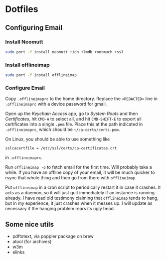 # Dotfiles

## Configuring Email

### Install Neomutt

```bash
sudo port -f install neomutt +idn +lmdb +notmuch +ssl
```

### Install offlineimap

```bash
sudo port -f install offlineimap
```

### Configure Email

Copy `.offlineimaprc` to the home directory. Replace the `<REDACTED>` line in
`.offlineimaprc` with a device password for gmail.

Open up the *Keychain Access* app, go to *System Roots* and then
*Certificates*, hit `CMD-A` to select all, and hit `CMD-SHIFT-E` to export all
certificates into a single `.pem` file. Place this at the path indicated in
`.offlineimaprc`, which should be `~/ca-certs/certs.pem`.

On Linux, you should be able to use something like

```
sslcacertfile = /etc/ssl/certs/ca-certificates.crt
```

in `.offlineimaprc`.

Run `offlineimap -o` to fetch email for the first time. Will probably take a
while. If you have an offline copy of your email, it will be much quicker to
rsync that whole thing and then go from there with `offlineimap`.

Put `offlineimap` in a cron script to periodically restart it in case it
crashes. It acts as a daemon, so it will just quit immediately if an instance
is running already. I have read old testimony claiming that `offlineimap`
tends to hang, but in my experience, it just crashes when it messes up. I will
update as necessary if the hanging problem rears its ugly head.

## Some nice utils

- pdftotext, via poppler package on brew
- atool (for archives)
- w3m
- elinks
